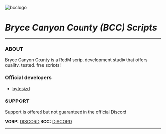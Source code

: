 ![bcclogo](https://user-images.githubusercontent.com/10902965/191680366-63669ad2-ad7b-4dbe-8e40-b880beeaec5f.png)

# ***Bryce Canyon County (BCC) Scripts***
___

### ABOUT
Bryce Canyon County is a RedM script development studio that offers quality, tested, free scripts!


### Official developers
  * [bytesizd](https://github.com/AndrewR3K)

### SUPPORT

Support is offered but not guaranteed in the official 
Discord

**VORP:** [DISCORD](https://discord.gg/DHGVAbCj7N)
**BCC:** [DISCORD](https://discord.gg/DuJjYJaq)
___

